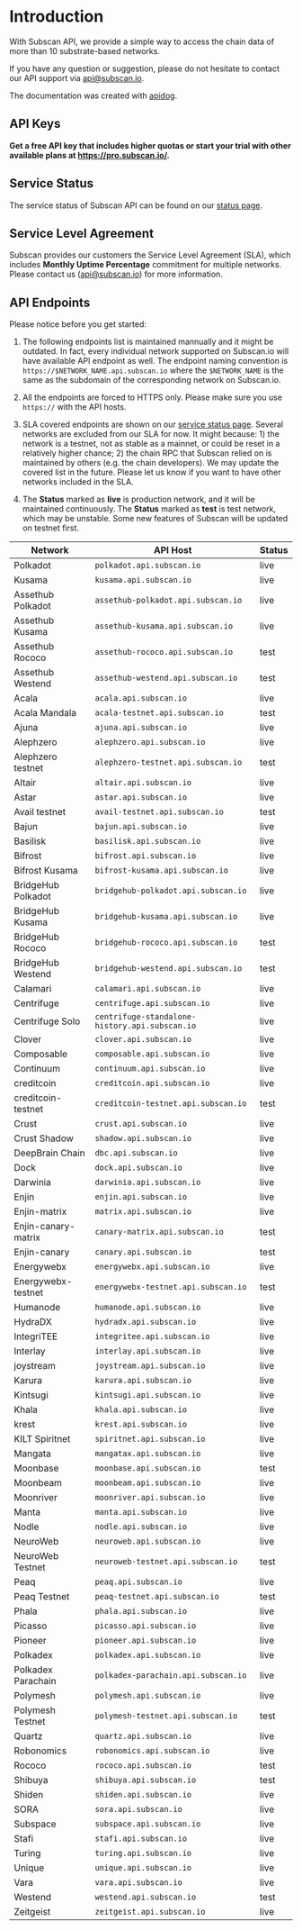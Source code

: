 # Introduction

With Subscan API, we provide a simple way to access the chain data of more than 10 substrate-based networks.

If you have any question or suggestion, please do not hesitate to contact our API support
via [api@subscan.io](mailto:api@subscan.io).

The documentation was created with [apidog](apidog.com).

## API Keys

**Get a free API key that includes higher quotas or start your trial with other available plans
at <https://pro.subscan.io/>.**

## Service Status

The service status of Subscan API can be found on our [status page](https://subscan.statuspage.io).

## Service Level Agreement

Subscan provides our customers the Service Level Agreement (SLA), which includes **Monthly Uptime Percentage**
commitment for multiple networks. Please contact us ([api@subscan.io](mailto:api@subscan.io)) for more information.

## API Endpoints

Please notice before you get started:

1. The following endpoints list is maintained mannually and it might be outdated. In fact, every individual network
   supported on Subscan.io will have available API endpoint as well. The endpoint naming convention
   is `https://$NETWORK_NAME.api.subscan.io` where the `$NETWORK_NAME` is the same as the subdomain of the corresponding
   network on Subscan.io.

2. All the endpoints are forced to HTTPS only. Please make sure you use `https://` with the API hosts.

3. SLA covered endpoints are shown on our [service status page](https://subscan.statuspage.io/). Several networks are
   excluded from our SLA for now. It might because: 1) the network is a testnet, not as stable as a mainnet, or could be
   reset in a relatively higher chance; 2) the chain RPC that Subscan relied on is maintained by others (e.g. the chain
   developers). We may update the covered list in the future. Please let us know if you want to have other networks
   included in the SLA.

4. The **Status** marked as **live** is production network, and it will be maintained continuously. The **Status**
   marked as **test** is test network, which may be unstable. Some new features of Subscan will be updated on testnet
   first.

| Network             | API Host                                       | Status |
|---------------------|------------------------------------------------|--------|
| Polkadot            | `polkadot.api.subscan.io`                      | live   |
| Kusama              | `kusama.api.subscan.io`                        | live   |
| Assethub Polkadot   | `assethub-polkadot.api.subscan.io`             | live   |
| Assethub Kusama     | `assethub-kusama.api.subscan.io`               | live   |
| Assethub Rococo     | `assethub-rococo.api.subscan.io`               | test   |
| Assethub Westend    | `assethub-westend.api.subscan.io`              | test   |
| Acala               | `acala.api.subscan.io`                         | live   |
| Acala Mandala       | `acala-testnet.api.subscan.io`                 | test   |
| Ajuna               | `ajuna.api.subscan.io`                         | live   |
| Alephzero           | `alephzero.api.subscan.io`                     | live   |
| Alephzero testnet   | `alephzero-testnet.api.subscan.io`             | test   |
| Altair              | `altair.api.subscan.io`                        | live   |
| Astar               | `astar.api.subscan.io`                         | live   |
| Avail testnet       | `avail-testnet.api.subscan.io`                 | test   |
| Bajun               | `bajun.api.subscan.io`                         | live   |
| Basilisk            | `basilisk.api.subscan.io`                      | live   |
| Bifrost             | `bifrost.api.subscan.io`                       | live   |
| Bifrost Kusama      | `bifrost-kusama.api.subscan.io`                | live   |
| BridgeHub Polkadot  | `bridgehub-polkadot.api.subscan.io`            | live   |
| BridgeHub Kusama    | `bridgehub-kusama.api.subscan.io`              | live   |
| BridgeHub Rococo    | `bridgehub-rococo.api.subscan.io`              | test   |
| BridgeHub Westend   | `bridgehub-westend.api.subscan.io`             | test   |
| Calamari            | `calamari.api.subscan.io`                      | live   |
| Centrifuge          | `centrifuge.api.subscan.io`                    | live   |
| Centrifuge Solo     | `centrifuge-standalone-history.api.subscan.io` | live   |
| Clover              | `clover.api.subscan.io`                        | live   |
| Composable          | `composable.api.subscan.io`                    | live   |
| Continuum           | `continuum.api.subscan.io`                     | live   |
| creditcoin          | `creditcoin.api.subscan.io`                    | live   |
| creditcoin-testnet  | `creditcoin-testnet.api.subscan.io`            | test   |
| Crust               | `crust.api.subscan.io`                         | live   |
| Crust Shadow        | `shadow.api.subscan.io`                        | live   |
| DeepBrain Chain     | `dbc.api.subscan.io`                           | live   |
| Dock                | `dock.api.subscan.io`                          | live   |
| Darwinia            | `darwinia.api.subscan.io`                      | live   |
| Enjin               | `enjin.api.subscan.io`                         | live   |
| Enjin-matrix        | `matrix.api.subscan.io`                        | live   |
| Enjin-canary-matrix | `canary-matrix.api.subscan.io`                 | test   |
| Enjin-canary        | `canary.api.subscan.io`                        | test   |
| Energywebx          | `energywebx.api.subscan.io`                    | live   |
| Energywebx-testnet  | `energywebx-testnet.api.subscan.io`            | test   |
| Humanode            | `humanode.api.subscan.io`                      | live   |
| HydraDX             | `hydradx.api.subscan.io`                       | live   |
| IntegriTEE          | `integritee.api.subscan.io`                    | live   |
| Interlay            | `interlay.api.subscan.io`                      | live   |
| joystream           | `joystream.api.subscan.io`                     | live   |
| Karura              | `karura.api.subscan.io`                        | live   |
| Kintsugi            | `kintsugi.api.subscan.io`                      | live   |
| Khala               | `khala.api.subscan.io`                         | live   |
| krest               | `krest.api.subscan.io`                         | live   |
| KILT Spiritnet      | `spiritnet.api.subscan.io`                     | live   |
| Mangata             | `mangatax.api.subscan.io`                      | live   |
| Moonbase            | `moonbase.api.subscan.io`                      | test   |
| Moonbeam            | `moonbeam.api.subscan.io`                      | live   |
| Moonriver           | `moonriver.api.subscan.io`                     | live   |
| Manta               | `manta.api.subscan.io`                         | live   |
| Nodle               | `nodle.api.subscan.io`                         | live   |
| NeuroWeb            | `neuroweb.api.subscan.io`                      | live   |
| NeuroWeb Testnet    | `neuroweb-testnet.api.subscan.io`              | test   |
| Peaq                | `peaq.api.subscan.io`                          | live   |
| Peaq  Testnet       | `peaq-testnet.api.subscan.io`                  | test   |
| Phala               | `phala.api.subscan.io`                         | live   |
| Picasso             | `picasso.api.subscan.io`                       | live   |
| Pioneer             | `pioneer.api.subscan.io`                       | live   |
| Polkadex            | `polkadex.api.subscan.io`                      | live   |
| Polkadex Parachain  | `polkadex-parachain.api.subscan.io`            | live   |
| Polymesh            | `polymesh.api.subscan.io`                      | live   |
| Polymesh Testnet    | `polymesh-testnet.api.subscan.io`              | test   |
| Quartz              | `quartz.api.subscan.io`                        | live   |
| Robonomics          | `robonomics.api.subscan.io`                    | live   |
| Rococo              | `rococo.api.subscan.io`                        | test   |
| Shibuya             | `shibuya.api.subscan.io`                       | test   |
| Shiden              | `shiden.api.subscan.io`                        | live   |
| SORA                | `sora.api.subscan.io`                          | live   |
| Subspace            | `subspace.api.subscan.io`                      | live   |
| Stafi               | `stafi.api.subscan.io`                         | live   |
| Turing              | `turing.api.subscan.io`                        | live   |
| Unique              | `unique.api.subscan.io`                        | live   |
| Vara                | `vara.api.subscan.io`                          | live   |
| Westend             | `westend.api.subscan.io`                       | test   |
| Zeitgeist           | `zeitgeist.api.subscan.io`                     | live   |
